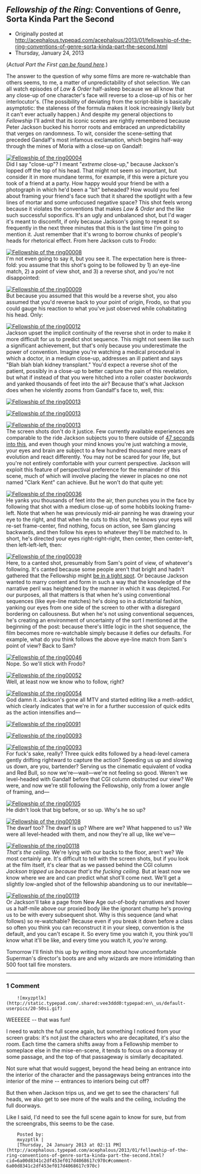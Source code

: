 ## <em>Fellowship of the Ring</em>: Conventions of Genre, Sorta Kinda Part the Second

 * Originally posted at http://acephalous.typepad.com/acephalous/2013/01/fellowship-of-the-ring-conventions-of-genre-sorta-kinda-part-the-second.html
 * Thursday, January 24, 2013



(_Actual Part the First [can be found here](http://acephalous.typepad.com/acephalous/2012/10/fellowship-of-the-ring-conventions-of-film-conventions-of-genre.html)._)

The answer to the question of why some films are more re-watchable than others seems, to me, a matter of unpredictability of shot selection. We can all watch episodes of _Law & Order_ half-asleep because we all know that any close-up of one character's face will reverse to a close-up of his or her interlocutor's. (The possibility of deviating from the script-bible is basically asymptotic: the staleness of the formula makes it look increasingly likely but it can't ever actually happen.) And despite my general objections to _Fellowship_ I'll admit that its iconic scenes are rightly remembered because Peter Jackson bucked his horror roots and embraced an unpredictability that verges on randomness. To wit, consider the scene-setting that preceded Gandalf's most infamous exclamation, which begins half-way through the mines of Moria with a close-up on Gandalf:

[![Fellowship of the ring00004](http://acephalous.typepad.com/.a/6a00d8341c2df453ef017d40645d33970c-500wi "Fellowship of the ring00004")](http://acephalous.typepad.com/.a/6a00d8341c2df453ef017d40645d33970c-popup)  
Did I say "close-up"? I meant "_extreme_ close-up," because Jackson's lopped off the top of his head. That might not seem so important, but consider it in more mundane terms, for example, if this were a picture you took of a friend at a party. How happy would your friend be with a photograph in which he'd been a "bit" beheaded? How would you feel about framing your friend's face such that it shared the spotlight with a few lines of mortar and some unfocused negative space? This shot feels wrong because it violates the conventions that makes _Law & Order_ and the like such successful soporifics. It's an ugly and unbalanced shot, but I'd wager it's meant to discomfit, if only because Jackson's going to repeat it so frequently in the next three minutes that this is the last time I'm going to mention it. Just remember that it's wrong to borrow chunks of people's heads for rhetorical effect. From here Jackson cuts to Frodo:

[![Fellowship of the ring00008](http://acephalous.typepad.com/.a/6a00d8341c2df453ef017d40646f5b970c-500wi "Fellowship of the ring00008")](http://acephalous.typepad.com/.a/6a00d8341c2df453ef017d40646f5b970c-popup)  
I'm not even going to say it, but you see it. The expectation here is three-fold: you assume that this shot's going to be followed by 1) an eye-line match, 2) a point of view shot, and 3) a reverse shot, and you're not disappointed:

[![Fellowship of the ring00009](http://acephalous.typepad.com/.a/6a00d8341c2df453ef017ee7d8a890970d-500wi "Fellowship of the ring00009")](http://acephalous.typepad.com/.a/6a00d8341c2df453ef017ee7d8a890970d-popup)  
But because you assumed that this would be a reverse shot, you also assumed that you'd reverse back to your point of origin, Frodo, so that you could gauge his reaction to what you've just observed while cohabitating his head. Only:

[![Fellowship of the ring00012](http://acephalous.typepad.com/.a/6a00d8341c2df453ef017c3635606f970b-500wi "Fellowship of the ring00012")](http://acephalous.typepad.com/.a/6a00d8341c2df453ef017c3635606f970b-popup)  
Jackson upset the implicit continuity of the reverse shot in order to make it more difficult for us to predict shot sequence. This might not seem like such a significant achievement, but that's only because you underestimate the power of convention. Imagine you're watching a medical procedural in which a doctor, in a medium close-up, addresses an ill patient and says "Blah blah blah kidney transplant." You'd expect a reverse shot of the patient, possibly in a close-up to better capture the pain of this revelation, but what if instead of that you were hitched into a roller coaster _backwards_ and yanked thousands of feet into the air? Because that's what Jackson does when he violently zooms from Gandalf's face to, well, this:

[![Fellowship of the ring00013](http://acephalous.typepad.com/.a/6a00d8341c2df453ef017ee7d8b5b2970d-500wi "Fellowship of the ring00013")](http://acephalous.typepad.com/.a/6a00d8341c2df453ef017ee7d8b5b2970d-popup)  

[![Fellowship of the ring00013](http://acephalous.typepad.com/.a/6a00d8341c2df453ef017c36356b7c970b-500wi "Fellowship of the ring00013")](http://acephalous.typepad.com/.a/6a00d8341c2df453ef017c36356b7c970b-popup)  

[![Fellowship of the ring00013](http://acephalous.typepad.com/.a/6a00d8341c2df453ef017c36356bf6970b-500wi "Fellowship of the ring00013")](http://acephalous.typepad.com/.a/6a00d8341c2df453ef017c36356bf6970b-popup)  
The screen shots don't do it justice. Few currently available experiences are comparable to the ride Jackson subjects you to there outside of [47 seconds into this](http://www.youtube.com/watch?v=QWtdunErcbA), and even though your mind knows you're just watching a movie, your eyes and brain are subject to a few hundred thousand more years of evolution and react differently. You may not be scared for your life, but you're not entirely comfortable with your current perspective. Jackson will exploit this feature of perspectival preference for the remainder of this scene, much of which will involve placing the viewer in places no one not named "Clark Kent" can achieve. But he won't do that quite yet:

[![Fellowship of the ring00036](http://acephalous.typepad.com/.a/6a00d8341c2df453ef017d40648d2c970c-500wi "Fellowship of the ring00036")](http://acephalous.typepad.com/.a/6a00d8341c2df453ef017d40648d2c970c-popup)  
He yanks you thousands of feet into the air, then punches you in the face by following that shot with a medium close-up of some hobbits looking frame-left. Note that when he was previously mid-air panning he was drawing your eye to the right, and that when he cuts to this shot, he knows your eyes will re-set frame-center, find nothing, focus on action, see Sam glancing backwards, and then follow his eyes to whatever they'll be matched to. In short, he's directed your eyes right-right-right, then center, then center-left, then left-left-left, then:

[![Fellowship of the ring00039](http://acephalous.typepad.com/.a/6a00d8341c2df453ef017c36357dc4970b-500wi "Fellowship of the ring00039")](http://acephalous.typepad.com/.a/6a00d8341c2df453ef017c36357dc4970b-popup)  
Here, to a canted shot, presumably from Sam's point of view, of whatever's following. It's canted because some people aren't that bright and hadn't gathered that the Fellowship might [be in a tight spot](https://www.youtube.com/watch?v=9Dg6DpEAscU). Or because Jackson wanted to marry content and form in such a way that the knowledge of the narrative peril was heightened by the manner in which it was depicted. For our purposes, all that matters is that when he's using conventional sequences (like eye-line matches) he's doing so in a dictatorial fashion, yanking our eyes from one side of the screen to other with a disregard bordering on callousness. But when he's not using conventional sequences, he's creating an environment of uncertainty of the sort I mentioned at the beginning of the post: because there's little logic in the shot sequence, the film becomes more re-watchable simply because it defies our defaults. For example, what do you think follows the above eye-line match from Sam's point of view? Back to Sam?

[![Fellowship of the ring00046](http://acephalous.typepad.com/.a/6a00d8341c2df453ef017c363590ad970b-500wi "Fellowship of the ring00046")](http://acephalous.typepad.com/.a/6a00d8341c2df453ef017c363590ad970b-popup)  
Nope. So we'll stick with Frodo?

[![Fellowship of the ring00052](http://acephalous.typepad.com/.a/6a00d8341c2df453ef017ee7d8db3b970d-500wi "Fellowship of the ring00052")](http://acephalous.typepad.com/.a/6a00d8341c2df453ef017ee7d8db3b970d-popup)  
Well, at least now we know who to follow, right?

[![Fellowship of the ring00054](http://acephalous.typepad.com/.a/6a00d8341c2df453ef017d4064a6ae970c-500wi "Fellowship of the ring00054")](http://acephalous.typepad.com/.a/6a00d8341c2df453ef017d4064a6ae970c-popup)  
God damn it. Jackson's gone all MTV and started editing like a meth-addict, which clearly indicates that we're in for a further succession of quick edits as the action intensifies and— 

[![Fellowship of the ring00091](http://acephalous.typepad.com/.a/6a00d8341c2df453ef017d40649f24970c-500wi "Fellowship of the ring00091")](http://acephalous.typepad.com/.a/6a00d8341c2df453ef017d40649f24970c-popup)
[](http://acephalous.typepad.com/.a/6a00d8341c2df453ef017d4064ad4a970c-popup)

[![Fellowship of the ring00093](http://acephalous.typepad.com/.a/6a00d8341c2df453ef017d4064ad4a970c-500wi "Fellowship of the ring00093")](http://acephalous.typepad.com/.a/6a00d8341c2df453ef017d4064ad4a970c-popup)  

[![Fellowship of the ring00093](http://acephalous.typepad.com/.a/6a00d8341c2df453ef017ee7d8e2c9970d-500wi "Fellowship of the ring00093")](http://acephalous.typepad.com/.a/6a00d8341c2df453ef017ee7d8e2c9970d-popup)  
For fuck's sake, really? Three quick edits followed by a head-level camera gently drifting rightward to capture the action? Speeding us up and slowing us down, are you, bartender? Serving us the cinematic equivalent of vodka and Red Bull, so now we're—wait—we're not feeling so good. Weren't we level-headed with Gandalf before that CGI column obstructed our view? We were, and now we're still following the Fellowship, only from a lower angle of framing, and—

[![Fellowship of the ring00105](http://acephalous.typepad.com/.a/6a00d8341c2df453ef017d4064b318970c-500wi "Fellowship of the ring00105")](http://acephalous.typepad.com/.a/6a00d8341c2df453ef017d4064b318970c-popup)  
He didn't look that big before, or so up. Why's he so up?

[![Fellowship of the ring00108](http://acephalous.typepad.com/.a/6a00d8341c2df453ef017c36359f60970b-500wi "Fellowship of the ring00108")](http://acephalous.typepad.com/.a/6a00d8341c2df453ef017c36359f60970b-popup)  
The dwarf too? The dwarf is up? Where are we? What happened to us? We were all level-headed with them, and now they're all up, like we've—

[![Fellowship of the ring00118](http://acephalous.typepad.com/.a/6a00d8341c2df453ef017d4064b56b970c-500wi "Fellowship of the ring00118")](http://acephalous.typepad.com/.a/6a00d8341c2df453ef017d4064b56b970c-popup)  
_That's the ceiling_. We're lying with our backs to the floor, aren't we? We most certainly are. It's difficult to tell with the screen shots, but if you look at the film itself, it's clear that as we passed behind the CGI column _Jackson tripped us because that's the fucking ceiling._ But at least now we know where we are and can predict what shot'll come next. We'll get a slightly low-angled shot of the fellowship abandoning us to our inevitable—

[![Fellowship of the ring00119](http://acephalous.typepad.com/.a/6a00d8341c2df453ef017c3635a91b970b-500wi "Fellowship of the ring00119")](http://acephalous.typepad.com/.a/6a00d8341c2df453ef017c3635a91b970b-popup)  
Or Jackson'll take a page from New Age out-of-body narratives and hover us a half-mile above our proxied body like the ignorant chump he's proving us to be with every subsequent shot. Why is this sequence (and what follows) so re-watchable? Because even if you break it down before a class so often you think you can reconstruct it in your sleep, convention is the default, and you can't escape it. So every time you watch it, you think you'll know what it'll be like, and every time you watch it, _you're wrong_. 

Tomorrow I'll finish this up by writing more about how uncomfortable Superman's director's boots are and why wizards are more intimidating than 500 foot tall fire monsters.

		

* * *

### 1 Comment 

		

                
[]()

	

		![mxyzptlk](http://static.typepad.com/.shared:vee3ddd0:typepad:en\_us/default-userpics/20-50si.gif)
	

	

		

WEEEEEE -- that was fun!

I need to watch the full scene again, but something I noticed from your screen grabs: it's not just the characters who are decapitated, it's also the room. Each time the camera shifts away from a Fellowship member to someplace else in the mise-en-scene, it tends to focus on a doorway or some passage, and the top of that passageway is similarly decapitated. 

Not sure what that would suggest, beyond the head being an entrance into the interior of the character and the passageways being entrances into the interior of the mine -- entrances to interiors being cut off?

But then when Jackson trips us, and we get to see the characters' full heads, we also get to see more of the walls and the ceiling, including the full doorways. 

Like I said, I'd need to see the full scene again to know for sure, but from the screengrabs, this seems to be the case.

	

		Posted by:
		mxyzptlk |
		[Thursday, 24 January 2013 at 02:11 PM](http://acephalous.typepad.com/acephalous/2013/01/fellowship-of-the-ring-conventions-of-genre-sorta-kinda-part-the-second.html?cid=6a00d8341c2df453ef017d4068617c970c#comment-6a00d8341c2df453ef017d4068617c970c)

		

        